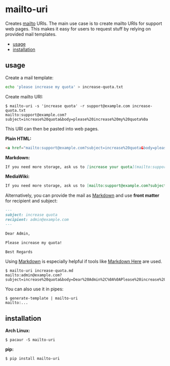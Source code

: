mailto-uri
==========

Creates [mailto][mailto] URIs. The main use case is to create mailto URIs for
support web pages. This makes it easy for users to request stuff by relying on
provided mail templates.

<!-- toc -->

- [usage](#usage)
- [installation](#installation)

<!-- tocstop -->

usage
-----

Create a mail template:

```bash
echo 'please increase my quota' > increase-quota.txt
```

Create mailto URI:

```console
$ mailto-uri -s 'increase quota' -r support@example.com increase-quota.txt
mailto:support@example.com?subject=increase%20quota&body=please%20increase%20my%20quota%0a
```

This URI can then be pasted into web pages.

**Plain HTML:**

```html
<a href="mailto:support@example.com?subject=increase%20quota&body=please%20increase%20my%20quota%0a">increase quota</a>
```

**Markdown:**

```markdown
If you need more storage, ask us to [increase your quota](mailto:support@example.com?subject=increase%20quota&body=please%20increase%20my%20quota%0a).
```

**MediaWiki:**

```mediawiki
If you need more storage, ask us to [mailto:support@example.com?subject=increase%20quota&body=please%20increase%20my%20quota%0a increase your quota].
```

Alternatively, you can provide the mail as [Markdown][] and use **front
matter** for recipient and subject:

```md
---
subject: increase quota
recipient: admin@example.com
---

Dear Admin,

Please increase my quota!

Best Regards
```

Using [Markdown][] is especially helpful if tools like [Markdown Here][] are
used.

```console
$ mailto-uri increase-quota.md
mailto:admin@example.com?subject=increase%20quota&body=Dear%20Admin%2C%0A%0APlease%20increase%20my%20quota%21%0A%0ABest%20Regards
```

You can also use it in pipes:

```console
$ generate-template | mailto-uri
mailto:...
```

installation
------------

**Arch Linux:**

```console
$ pacaur -S mailto-uri
```

**pip:**

```console
$ pip install mailto-uri
```


[mailto]: https://en.wikipedia.org/wiki/Mailto
[Markdown]: https://en.wikipedia.org/wiki/Markdown
[Markdown Here]: https://markdown-here.com/
